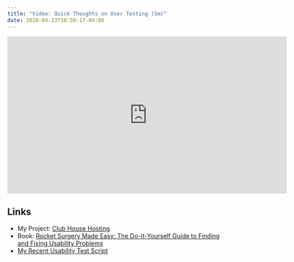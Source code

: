 ```yaml
---
title: "Video: Quick Thoughts on User Testing (5m)"
date: 2020-04-23T10:50:17-04:00
---
```


<iframe src="https://player.vimeo.com/video/411051278" width="640" height="360" frameborder="0" allow="autoplay; fullscreen" allowfullscreen></iframe>

## Links

* My Project: [Club House Hosting](/projects/guildflow/)
* Book: [Rocket Surgery Made Easy: The Do-It-Yourself Guide to Finding and Fixing Usability Problems](http://www.sensible.com/rsme.html)
* [My Recent Usability Test Script](https://github.com/zornlabs/clubhouse/blob/master/user-testing-script-april-2020.md)
